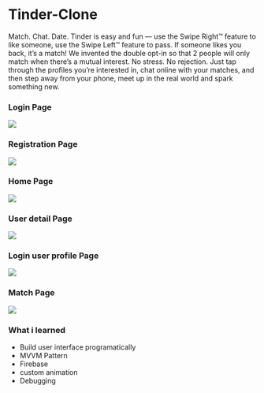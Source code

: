 # Tinder-Clone

Match. Chat. Date. Tinder is easy and fun — use the Swipe Right™ feature to like someone, 
use the Swipe Left™ feature to pass. If someone likes you back, 
it’s a match! We invented the double opt-in so that 2 people will only match when there’s a mutual interest. 
No stress. No rejection. Just tap through the profiles you’re interested in, chat online with your matches, 
and then step away from your phone, meet up in the real world and spark something new.


### Login Page
<img src="Tinder/Screenshot/log.png">

### Registration Page
<img src="Tinder/Screenshot/reg.png">

### Home Page
<img src="Tinder/Screenshot/home.png">

### User detail Page
<img src="Tinder/Screenshot/detail.png">

### Login user profile Page
<img src="Tinder/Screenshot/profile.png">

### Match Page
<img src="Tinder/Screenshot/match.png">

### What i learned 
  * Build user interface programatically
  * MVVM Pattern
  * Firebase
  * custom animation
  * Debugging
